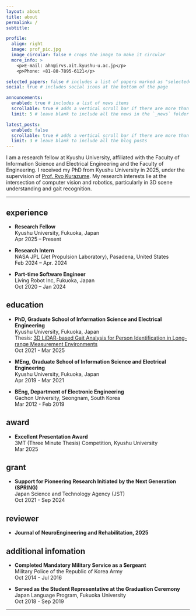 ```yaml
---
layout: about
title: about
permalink: /
subtitle: 

profile:
  align: right
  image: prof_pic.jpg
  image_circular: false # crops the image to make it circular
  more_info: >
    <p>E-mail: ahn@irvs.ait.kyushu-u.ac.jp</p>
    <p>Phone: +81-80-7895-6121</p>

selected_papers: false # includes a list of papers marked as "selected={true}"
social: true # includes social icons at the bottom of the page

announcements:
  enabled: true # includes a list of news items
  scrollable: true # adds a vertical scroll bar if there are more than 3 news items
  limit: 5 # leave blank to include all the news in the `_news` folder

latest_posts:
  enabled: false
  scrollable: true # adds a vertical scroll bar if there are more than 3 new posts items
  limit: 3 # leave blank to include all the blog posts
---
```


I am a research fellow at Kyushu University, affiliated with the Faculty of Information Science and Electrical Engineering and the Faculty of Engineering. I received my PhD from Kyushu University in 2025, under the supervision of [Prof. Ryo Kurazume](https://robotics.ait.kyushu-u.ac.jp/). My research interests lie at the intersection of computer vision and robotics, particularly in 3D scene understanding and gait recognition.




---

## experience

- **Research Fellow**<br>
  Kyushu University, Fukuoka, Japan<br>
  Apr 2025 – Present

- **Research Intern**<br>
  NASA JPL (Jet Propulsion Laboratory), Pasadena, United States<br>
  Feb 2024 – Apr. 2024

- **Part-time Software Engineer**<br>
  Living Robot Inc, Fukuoka, Japan<br>
  Oct 2020 – Jan 2024
  



## education

- **PhD, Graduate School of Information Science and Electrical Engineering**<br>
  Kyushu University, Fukuoka, Japan<br>
  Thesis: [3D LiDAR-based Gait Analysis for Person Identification in Long-range Measurement Environments](/assets/pdf/thesis_phd.pdf)<br>
  Oct 2021 - Mar 2025

- **MEng, Graduate School of Information Science and Electrical Engineering**<br>
  Kyushu University, Fukuoka, Japan<br>
  Apr 2019 - Mar 2021

- **BEng, Department of Electronic Engineering**<br>
  Gachon University, Seongnam, South Korea<br>
  Mar 2012 - Feb 2019




## award

- **Excellent Presentation Award**<br>
  3MT (Three Minute Thesis) Competition, Kyushu University<br>
  Mar 2025




## grant

- **Support for Pioneering Research Initiated by the Next Generation (SPRING)**<br>
  Japan Science and Technology Agency (JST)<br>
  Oct 2021 - Sep 2024




## reviewer

- **Journal of NeuroEngineering and Rehabilitation, 2025**




## additional infomation
- **Completed Mandatory Military Service as a Sergeant**<br>
  Military Police of the Republic of Korea Army<br>
  Oct 2014 - Jul 2016

- **Served as the Student Representative at the Graduation Ceremony**<br>
  Japan Language Program, Fukuoka University<br>
  Oct 2018 - Sep 2019


---


  
